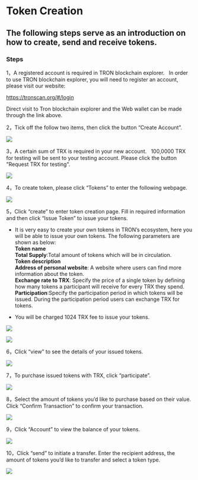 # Token Creation

## The following steps serve as an introduction on how to create, send and receive tokens.

### Steps

1，A registered account is required in TRON blockchain explorer.   In order to use TRON blockchain explorer, you will need to register an account, please visit our website:    

   https://tronscan.org/#/login 

   Direct visit to Tron blockchain explorer and the Web wallet can be made through the link above.

2，Tick off the follow two items, then click the button “Create Account”. 

![](https://raw.githubusercontent.com/ybhgenius/Documentation/master/images/running_a_delegate/create_an_account.jpg)

3，A certain sum of TRX is required in your new account.   100,0000 TRX for testing will be sent to your testing account. Please click the button "Request TRX for testing".  

![](https://raw.githubusercontent.com/ybhgenius/Documentation/master/images/running_a_delegate/request_for_testing.jpg)

4，To create token, please click “Tokens” to enter the following webpage.

![](https://raw.githubusercontent.com/ybhgenius/Documentation/master/images/running_a_delegate/Tokens.png)

5，Click “create” to enter token creation page. Fill in required information and then click “Issue Token” to issue your tokens.

   +  It is very easy to create your own tokens in TRON’s ecosystem, here you will be able to issue your own tokens. The following parameters are shown as below:  
   **Token name**  
   **Total Supply**:Total amount of tokens which will be in circulation.  
   **Token description**  
   **Address of personal website**: A website where users can find more information about the token.  
   **Exchange rate to TRX**: Specify the price of a single token by defining how many tokens a participant will receive for every TRX they spend.  
   **Participation**:Specify the participation period in which tokens will be issued. During the participation period users can exchange TRX for tokens.
   
   + You will be charged 1024 TRX fee to issue your tokens.

![](https://raw.githubusercontent.com/ybhgenius/Documentation/master/images/running_a_delegate/Create1.png)

![](https://raw.githubusercontent.com/ybhgenius/Documentation/master/images/running_a_delegate/Create2.png)

6，Click “view” to see the details of your issued tokens.

![](https://raw.githubusercontent.com/ybhgenius/Documentation/master/images/running_a_delegate/view.png)

7，To purchase issued tokens with TRX, click “participate”.

![](https://raw.githubusercontent.com/ybhgenius/Documentation/master/images/running_a_delegate/participate1.png)

8，Select the amount of tokens you’d like to purchase based on their value. Click “Confirm Transaction” to confirm your transaction.

![](https://raw.githubusercontent.com/ybhgenius/Documentation/master/images/running_a_delegate/participate.png)

9，Click “Account” to view the balance of your tokens.

![](https://raw.githubusercontent.com/ybhgenius/Documentation/master/images/running_a_delegate/Tokens%20Balance.png)

10，Click “send” to initiate a transfer. Enter the recipient address, the amount of tokens you’d like to transfer and select a token type.

![](https://raw.githubusercontent.com/ybhgenius/Documentation/master/images/running_a_delegate/send.png)


